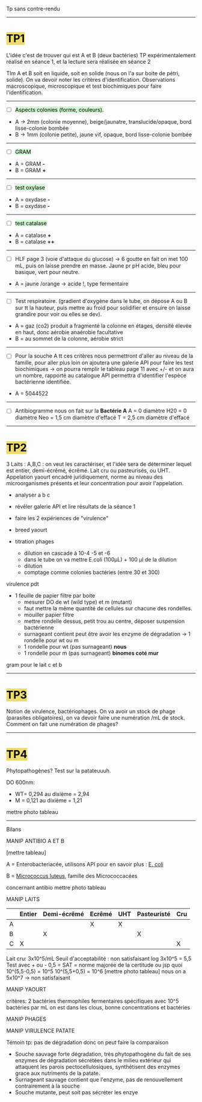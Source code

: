 Tp sans contre-rendu
____

#  <mark style="background: #E3CA26A6;">TP1</mark>
L'idée c'est de trouver qui est A et B (deux bactéries)
TP expérimentalement réalisé en séance 1, et la lecture sera réalisée en séance 2

Tlm A et B soit en liquide, soit en solide (nous on l'a sur boite de pétri, solide).
On va devoir noter les critères d'identification.
Observations macroscopique, microscopique et test biochimiques pour faire l'identification.
___
- [ ] <mark style="background: #BBFABBA6;">Aspects colonies (forme, couleurs).</mark>
- A -> 2mm (colonie moyenne), beige/jaunatre, translucide/opaque, bord lisse-colonie bombée
- B -> 1mm (colonie petite), jaune vif, opaque, bord lisse-colonie bombée
___
- [ ] <mark style="background: #BBFABBA6;">GRAM</mark>
- A = GRAM **-**
- B = GRAM **+**
___
- [ ] <mark style="background: #BBFABBA6;">test oxylase</mark>
- A = oxydase **-**
- B = oxydase **-**
___
- [ ] <mark style="background: #BBFABBA6;">test catalase</mark>
- A = catalase **+**
- B = catalase **++**
___
- [ ] HLF page 3 (voie d'attaque du glucose) -> 6 goutte en fait on met 100 mL, puis on laisse prendre en masse. Jaune pr pH acide, bleu pour basique, vert pour neutre.
- A = jaune /orange -> acide !, type fermentaire
___
- [ ] Test respiratoire. (gradient d'oxygène dans le tube, on dépose A ou B sur tt la hauteur, puis mettre au froid pour solidifier et ensuire on laisse grandire pour voir ou elles se dev).
- A = gaz (co2) produit a fragmenté la colonne en étages, densité élevée en haut, donc aérobie anaérobie facultative
- B = au sommet de la colonne, aérobie strict 
___
- [ ] Pour la souche A tt ces critères nous permettront d'aller au niveau de la famille, pour aller plus loin on ajoutera une galerie API pour faire les test biochimiques
-> on pourra remplir le tableau page 11 avec +/- et on aura un nombre, rapporté au catalogue API permettra d'identifier l'espèce bactérienne identifiée.
- A = 5044522
___
- [ ] Antibiogramme nous on fait sur la **Bactérie A**
A = 0 diamètre
H20 = 0 diamètre
Neo = 1,5 cm diamètre d'effacé
T = 2,5 cm diamètre d'effacé

___
# <mark style="background: #E3CA26A6;">TP2</mark>
3 Laits : A,B,C : on veut les caractériser, et l'idée sera de déterminer lequel est entier, demi-écrêmé, écrêmé. Lait cru ou pasteurisés, ou UHT.
Appelation yaourt encadré juridiquement, norme au niveau des microorganismes présents et leur concentration pour avoir l'appelation.

- analyser a b c
- révêler galerie API et lire résultats de la séance 1
- faire les 2 expériences de "virulence"
- breed yaourt

- titration phages 
	- dilution en cascade à 10-4 -5 et -6 
	- dans le tube on va mettre E.coli (100µL) + 100 µl de la dilution 
	- dilution
	- comptage comme colonies bactéries (entre 30 et 300)

 virulence pdt
 - 1 feuille de papier filtre par boite
	- mesurer DO de wt (wild type) et m (mutant)
	- faut mettre la même quantité de cellules sur chacune des rondelles.
	- mouiller papier filtre
	- mettre rondelle dessus, petit trou au centre, déposer suspension bactérienne
	- surnageant contient peut être avoir les enzyme de dégradation -> 1 rondelle pour wt ou m
	- 1 rondelle pour wt (pas surnageant) **nous**
	- 1 rondelle pour m (pas surnageant) **binomes coté mur**


gram pour le lait c et b



____
# <mark style="background: #E3CA26A6;">TP3</mark>
Notion de virulence, bactériophages.
On va avoir un stock de phage (parasites obligatoires), on va devoir faire une numération /mL de stock.
Comment on fait une numération de phages?






___
# <mark style="background: #E3CA26A6;">TP4</mark>
Phytopathogènes? Test sur la patateuuuh.

DO 600nm:
- WT= 0,294 au dixième = 2,94
- M = 0,121 au dixième = 1,21

mettre photo tableau

____

Bilans


MANIP ANTIBIO A ET B

[mettre tableau]

A = Enterobacteriacée, utilisons API pour en savoir plus : <u>E. coli</u>

B = <u>Micrococcus luteus</u>, famille des Micrococcacées

concernant antibio mettre photo tableau 


MANIP LAITS

|     | Entier | Demi-écrêmé | Ecrêmé | UHT | Pasteuristé | Cru  |
| --- | ------ | ----------- | ------ | --- | ----------- | --- |
| A   |        |             |   X     |  X   |             |     |
| B   |        |       X       |        |     |   X          |     |
| C    |    X    |             |        |     |             |  X   |

Lait cru: 3x10^5/mL
Seuil d'acceptabilité   : non satisfaisant
log 3x10^5 = 5,5
Test avec + ou - 0,5 = SAT = norme majorée de la certitude ou jsp quoi
10^(5,5-0,5) = 10^5
10^(5,5+0,5) = 10^6
[mettre photo tableau]
nous on a 5x10^7 ->  non satisfaisant

MANIP YAOURT

critères: 2 bactéries thermophiles fermentaires spécifiques avec 10^5 bactéries par mL
on est dans les clous, bonne concentrations et bactéries


MANIP PHAGES



MANIP VIRULENCE PATATE

Témoin tp: pas de dégradation donc on peut faire la comparaison
- Souche sauvage forte dégradation, très phytopathogène du fait de ses enzymes de dégradation sécrétées dans le milieu extérieur qui attaquent les parois pectocellulosiques, synthétisent des enzymes grace aux nutriments de la patate.
- Surnageant sauvage contient que l'enzyme, pas de renouvellement contrairement à la souche
- Souche mutante, peut soit pas sécréter les enzye 



